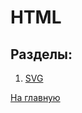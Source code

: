 # HTML

## Разделы:

1. [SVG](https://github.com/Holiden/Library/blob/master/Sections/HTML/Svg.md)

[На главную](https://github.com/Holiden/Library/blob/master/README.md)
